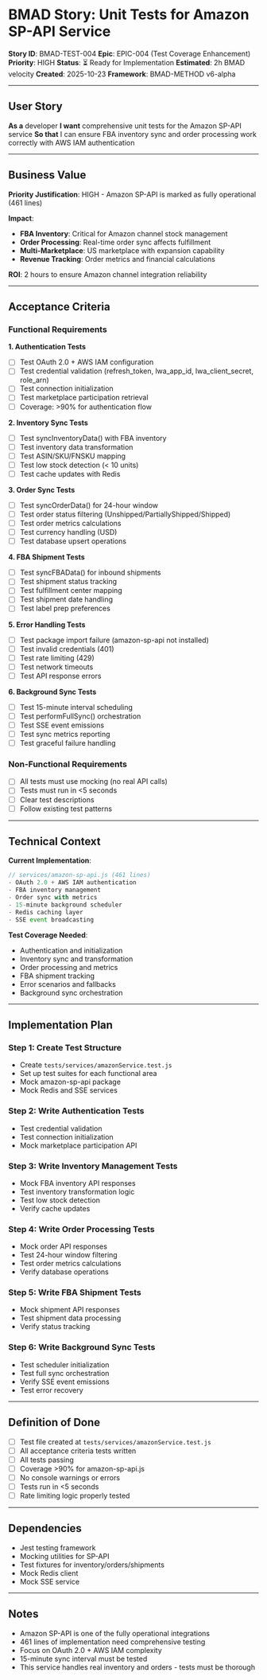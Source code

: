# BMAD Story: Unit Tests for Amazon SP-API Service

**Story ID**: BMAD-TEST-004
**Epic**: EPIC-004 (Test Coverage Enhancement)
**Priority**: HIGH
**Status**: ⏳ Ready for Implementation
**Estimated**: 2h BMAD velocity
**Created**: 2025-10-23
**Framework**: BMAD-METHOD v6-alpha

---

## User Story

**As a** developer
**I want** comprehensive unit tests for the Amazon SP-API service
**So that** I can ensure FBA inventory sync and order processing work correctly with AWS IAM authentication

---

## Business Value

**Priority Justification**: HIGH - Amazon SP-API is marked as fully operational (461 lines)

**Impact**:
- **FBA Inventory**: Critical for Amazon channel stock management
- **Order Processing**: Real-time order sync affects fulfillment
- **Multi-Marketplace**: US marketplace with expansion capability
- **Revenue Tracking**: Order metrics and financial calculations

**ROI**: 2 hours to ensure Amazon channel integration reliability

---

## Acceptance Criteria

### Functional Requirements

**1. Authentication Tests**
- [ ] Test OAuth 2.0 + AWS IAM configuration
- [ ] Test credential validation (refresh_token, lwa_app_id, lwa_client_secret, role_arn)
- [ ] Test connection initialization
- [ ] Test marketplace participation retrieval
- [ ] Coverage: >90% for authentication flow

**2. Inventory Sync Tests**
- [ ] Test syncInventoryData() with FBA inventory
- [ ] Test inventory data transformation
- [ ] Test ASIN/SKU/FNSKU mapping
- [ ] Test low stock detection (< 10 units)
- [ ] Test cache updates with Redis

**3. Order Sync Tests**
- [ ] Test syncOrderData() for 24-hour window
- [ ] Test order status filtering (Unshipped/PartiallyShipped/Shipped)
- [ ] Test order metrics calculations
- [ ] Test currency handling (USD)
- [ ] Test database upsert operations

**4. FBA Shipment Tests**
- [ ] Test syncFBAData() for inbound shipments
- [ ] Test shipment status tracking
- [ ] Test fulfillment center mapping
- [ ] Test shipment date handling
- [ ] Test label prep preferences

**5. Error Handling Tests**
- [ ] Test package import failure (amazon-sp-api not installed)
- [ ] Test invalid credentials (401)
- [ ] Test rate limiting (429)
- [ ] Test network timeouts
- [ ] Test API response errors

**6. Background Sync Tests**
- [ ] Test 15-minute interval scheduling
- [ ] Test performFullSync() orchestration
- [ ] Test SSE event emissions
- [ ] Test sync metrics reporting
- [ ] Test graceful failure handling

### Non-Functional Requirements

- [ ] All tests must use mocking (no real API calls)
- [ ] Tests must run in <5 seconds
- [ ] Clear test descriptions
- [ ] Follow existing test patterns

---

## Technical Context

**Current Implementation**:
```javascript
// services/amazon-sp-api.js (461 lines)
- OAuth 2.0 + AWS IAM authentication
- FBA inventory management
- Order sync with metrics
- 15-minute background scheduler
- Redis caching layer
- SSE event broadcasting
```

**Test Coverage Needed**:
- Authentication and initialization
- Inventory sync and transformation
- Order processing and metrics
- FBA shipment tracking
- Error scenarios and fallbacks
- Background sync orchestration

---

## Implementation Plan

### Step 1: Create Test Structure
- Create `tests/services/amazonService.test.js`
- Set up test suites for each functional area
- Mock amazon-sp-api package
- Mock Redis and SSE services

### Step 2: Write Authentication Tests
- Test credential validation
- Test connection initialization
- Mock marketplace participation API

### Step 3: Write Inventory Management Tests
- Mock FBA inventory API responses
- Test inventory transformation logic
- Test low stock detection
- Verify cache updates

### Step 4: Write Order Processing Tests
- Mock order API responses
- Test 24-hour window filtering
- Test order metrics calculations
- Verify database operations

### Step 5: Write FBA Shipment Tests
- Mock shipment API responses
- Test shipment data processing
- Verify status tracking

### Step 6: Write Background Sync Tests
- Test scheduler initialization
- Test full sync orchestration
- Verify SSE event emissions
- Test error recovery

---

## Definition of Done

- [ ] Test file created at `tests/services/amazonService.test.js`
- [ ] All acceptance criteria tests written
- [ ] All tests passing
- [ ] Coverage >90% for amazon-sp-api.js
- [ ] No console warnings or errors
- [ ] Tests run in <5 seconds
- [ ] Rate limiting logic properly tested

---

## Dependencies

- Jest testing framework
- Mocking utilities for SP-API
- Test fixtures for inventory/orders/shipments
- Mock Redis client
- Mock SSE service

---

## Notes

- Amazon SP-API is one of the fully operational integrations
- 461 lines of implementation need comprehensive testing
- Focus on OAuth 2.0 + AWS IAM complexity
- 15-minute sync interval must be tested
- This service handles real inventory and orders - tests must be thorough